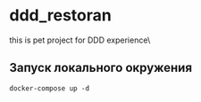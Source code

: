 # ddd_restoran

this is pet project for DDD experience\

## Запуск локального окружения

    docker-compose up -d

